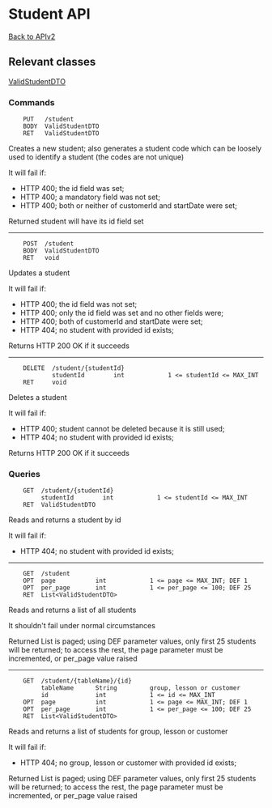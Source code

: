 # Student API

[Back to APIv2](./APIv2.md#api-v2)

## Relevant classes

[ValidStudentDTO](../../src/main/java/com/superum/api/student/ValidStudentDTO.java)

### Commands

<a name="create"><a>
```
    PUT   /student
    BODY  ValidStudentDTO
    RET   ValidStudentDTO
```

Creates a new student;
also generates a student code which can be loosely used to identify a student (the codes are not unique)

It will fail if:
  * HTTP 400; the id field was set;
  * HTTP 400; a mandatory field was not set;
  * HTTP 400; both or neither of customerId and startDate were set;

Returned student will have its id field set

------

<a name="update"><a>
```
    POST  /student
    BODY  ValidStudentDTO
    RET   void
```

Updates a student

It will fail if:
  * HTTP 400; the id field was not set;
  * HTTP 400; only the id field was set and no other fields were;
  * HTTP 400; both of customerId and startDate were set;
  * HTTP 404; no student with provided id exists;

Returns HTTP 200 OK if it succeeds

------

<a name="delete"><a>
```
    DELETE  /student/{studentId}
            studentId        int            1 <= studentId <= MAX_INT
    RET     void
```

Deletes a student

It will fail if:
  * HTTP 400; student cannot be deleted because it is still used;
  * HTTP 404; no student with provided id exists;

Returns HTTP 200 OK if it succeeds

### Queries

<a name="read"><a>
```
    GET  /student/{studentId}
         studentId        int            1 <= studentId <= MAX_INT
    RET  ValidStudentDTO
```

Reads and returns a student by id

It will fail if:
  * HTTP 404; no student with provided id exists;

------

<a name="read-all"><a>
```
    GET  /student
    OPT  page           int            1 <= page <= MAX_INT; DEF 1
    OPT  per_page       int            1 <= per_page <= 100; DEF 25
    RET  List<ValidStudentDTO>
```

Reads and returns a list of all students

It shouldn't fail under normal circumstances

Returned List is paged; using DEF parameter values, only first 25 students will be returned; to access the rest,
the page parameter must be incremented, or per_page value raised

------

<a name="read-for-table"><a>
```
    GET  /student/{tableName}/{id}
         tableName      String         group, lesson or customer
         id             int            1 <= id <= MAX_INT
    OPT  page           int            1 <= page <= MAX_INT; DEF 1
    OPT  per_page       int            1 <= per_page <= 100; DEF 25
    RET  List<ValidStudentDTO>
```

Reads and returns a list of students for group, lesson or customer

It will fail if:
  * HTTP 404; no group, lesson or customer with provided id exists;

Returned List is paged; using DEF parameter values, only first 25 students will be returned; to access the rest,
the page parameter must be incremented, or per_page value raised
